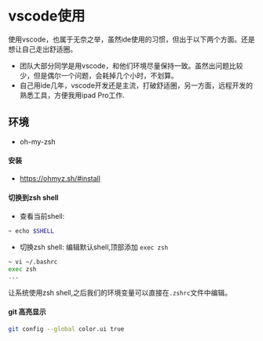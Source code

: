 # vscode使用
使用vscode，也属于无奈之举，虽然ide使用的习惯，但出于以下两个方面。还是想让自己走出舒适圈。
* 团队大部分同学是用vscode，和他们环境尽量保持一致。虽然出问题比较少，但是偶尔一个问题，会耗掉几个小时，不划算。
* 自己用ide几年，vscode开发还是主流，打破舒适圈，另一方面，远程开发的熟悉工具，方便我用ipad Pro工作.

## 环境
* oh-my-zsh

#### 安装
* https://ohmyz.sh/#install
#### 切换到zsh shell

* 查看当前shell:
```sh
~ echo $SHELL
```
* 切换zsh shell: 编辑默认shell,顶部添加 `exec zsh`
```sh
~ vi ~/.bashrc
exec zsh
...
```
让系统使用zsh shell,之后我们的环境变量可以直接在`.zshrc`文件中编辑。

#### git 高亮显示
```sh
git config --global color.ui true
```





